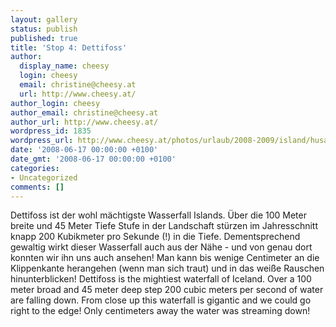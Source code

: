 ```yaml
---
layout: gallery
status: publish
published: true
title: 'Stop 4: Dettifoss'
author:
  display_name: cheesy
  login: cheesy
  email: christine@cheesy.at
  url: http://www.cheesy.at/
author_login: cheesy
author_email: christine@cheesy.at
author_url: http://www.cheesy.at/
wordpress_id: 1835
wordpress_url: http://www.cheesy.at/photos/urlaub/2008-2009/island/husavik-egilsstadir/stop-4-dettifoss/
date: '2008-06-17 00:00:00 +0100'
date_gmt: '2008-06-17 00:00:00 +0100'
categories:
- Uncategorized
comments: []
---
```

<!--:de-->Dettifoss ist der wohl mächtigste Wasserfall Islands. Über die 100 Meter breite und 45 Meter Tiefe Stufe in der Landschaft stürzen im Jahresschnitt knapp 200 Kubikmeter pro Sekunde (!) in die Tiefe. Dementsprechend gewaltig wirkt dieser Wasserfall auch aus der Nähe - und von genau dort konnten wir ihn uns auch ansehen! Man kann bis wenige Centimeter an die Klippenkante herangehen (wenn man sich traut) und in das weiße Rauschen hinunterblicken!
<!--:--><!--:en-->Dettifoss is the mightiest waterfall of Iceland. Over a 100 meter broad and 45 meter deep step 200 cubic meters per second of water are falling down. From close up this waterfall is gigantic and we could go right to the edge! Only centimeters away the water was streaming down!
<!--:-->
